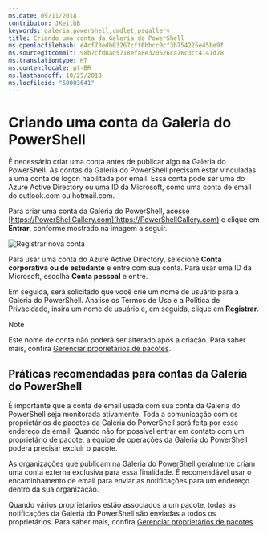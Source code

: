 ```yaml
---
ms.date: 09/11/2018
contributor: JKeithB
keywords: galeria,powershell,cmdlet,psgallery
title: Criando uma conta da Galeria do PowerShell
ms.openlocfilehash: e4cf73edb03267cff6bbcc0cf3b754225e45be9f
ms.sourcegitcommit: 98b7cfd8ad5718efa8e320526ca76c3cc4141d78
ms.translationtype: HT
ms.contentlocale: pt-BR
ms.lasthandoff: 10/25/2018
ms.locfileid: "50003641"
---
```

# <a name="creating-a-powershell-gallery-account"></a>Criando uma conta da Galeria do PowerShell

É necessário criar uma conta antes de publicar algo na Galeria do PowerShell.
As contas da Galeria do PowerShell precisam estar vinculadas a uma conta de logon habilitada por email. Essa conta pode ser uma do Azure Active Directory ou uma ID da Microsoft, como uma conta de email do outlook.com ou hotmail.com.

Para criar uma conta da Galeria do PowerShell, acesse [https://PowerShellGallery.com](https://PowerShellGallery.com) e clique em **Entrar**, conforme mostrado na imagem a seguir.

![Registrar nova conta](../../Images/CreateAccount-Register.png)

Para usar uma conta do Azure Active Directory, selecione **Conta corporativa ou de estudante** e entre com sua conta. Para usar uma ID da Microsoft, escolha **Conta pessoal** e entre.

Em seguida, será solicitado que você crie um nome de usuário para a Galeria do PowerShell. Analise os Termos de Uso e a Política de Privacidade, insira um nome de usuário e, em seguida, clique em **Registrar**.

> [!NOTE]
> Este nome de conta não poderá ser alterado após a criação. Para saber mais, confira [Gerenciar proprietários de pacotes](managing-package-owners.md).

## <a name="recommended-practices-for-powershell-gallery-accounts"></a>Práticas recomendadas para contas da Galeria do PowerShell

É importante que a conta de email usada com sua conta da Galeria do PowerShell seja monitorada ativamente. Toda a comunicação com os proprietários de pacotes da Galeria do PowerShell será feita por esse endereço de email. Quando não for possível entrar em contato com um proprietário de pacote, a equipe de operações da Galeria do PowerShell poderá precisar excluir o pacote.

As organizações que publicam na Galeria do PowerShell geralmente criam uma conta externa exclusiva para essa finalidade. É recomendável usar o encaminhamento de email para enviar as notificações para um endereço dentro da sua organização.

Quando vários proprietários estão associados a um pacote, todas as notificações da Galeria do PowerShell são enviadas a todos os proprietários. Para saber mais, confira [Gerenciar proprietários de pacotes](managing-package-owners.md).
